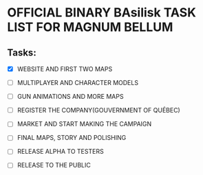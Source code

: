 #                             OFFICIAL BINARY BAsilisk TASK LIST FOR MAGNUM BELLUM


## Tasks:
- [x] WEBSITE AND FIRST TWO MAPS
- [ ] MULTIPLAYER AND CHARACTER MODELS
- [ ] GUN ANIMATIONS AND MORE MAPS
- [ ] REGISTER THE COMPANY(GOUVERNMENT OF QUÉBEC)
- [ ] MARKET AND START MAKING THE CAMPAIGN
- [ ] FINAL MAPS, STORY AND POLISHING
- [ ] RELEASE ALPHA TO TESTERS
- [ ] RELEASE TO THE PUBLIC

